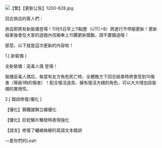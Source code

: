 ![【繁】【更新公告】1200-628.jpg](https://myturn.feiyuglobal.com/public/upload/20191104_c416a755c440f.jpg)



回合旅店的客人們：

 



旅店即將有新裝備登場！11月5日早上11點整（UTC+8）將進行不停服更新！更新結束後會在大家的遊戲內信箱奉上15鑽更新獎勵，請不要錯過哦！

 



那麼，以下就是這次更新的內容啦！

 

1.[ 新裝備 ]

 

全新裝備：巫毒人偶 登場！

 

裝備巫毒人偶后，每當有友方角色死亡時，全體敵方下回合結束時將會受到10傷害（等級1時的傷害）！配合復活道具、擁有復活大絕的角色，可以大大增加該裝備的實用性。

 

 

2.[ 錯誤修復/優化 ]

 

【優化】鋼鐵雄獅立繪優化

 

【優化】巨蛇鱗片觸發時表現強化

 

【語言】修復了纏繞蛛網的英語文本錯誤

 

 

—愛你們的Leah